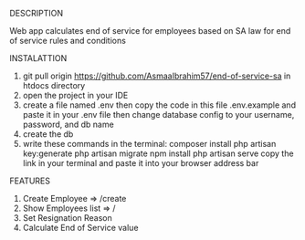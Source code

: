 DESCRIPTION

Web app calculates end of service for employees based on SA law for end of service rules and conditions









INSTALATTION

1. git pull origin https://github.com/AsmaaIbrahim57/end-of-service-sa in htdocs directory
2. open the project in your IDE 
3. create a file named .env then copy the code in this file .env.example and paste it in your .env file
    then change database config to your username, password, and db name
4. create the db
5. write these commands in the terminal:
                         composer install
                         php artisan key:generate
                         php artisan migrate
                         npm install
                         php artisan serve
                         copy the link in your terminal and paste it into your browser address bar






FEATURES

1. Create Employee => /create
2. Show Employees list => /
3. Set Resignation Reason 
4. Calculate End of Service value
